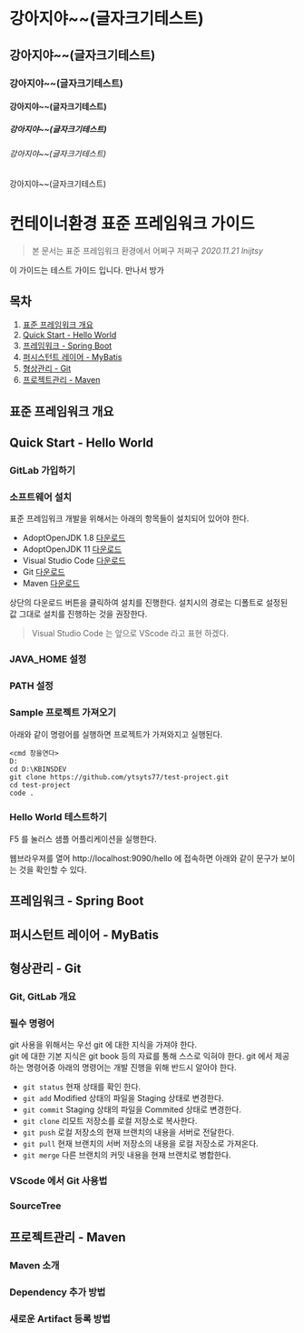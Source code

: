 # 강아지야~~(글자크기테스트)
## 강아지야~~(글자크기테스트)
### 강아지야~~(글자크기테스트)
#### 강아지야~~(글자크기테스트)
##### 강아지야~~(글자크기테스트)
###### 강아지야~~(글자크기테스트)
강아지야~~(글자크기테스트)


# 컨테이너환경 표준 프레임워크 가이드
> 본 문서는 표준 프레임워크 환경에서 어쩌구 저쩌구
> _2020.11.21 lnijtsy_

이 가이드는 테스트 가이드 입니다.
만나서 방가

## 목차
1. [표준 프레임워크 개요](https://github.com/ytsyts77/test-project/blob/main/README.md#%ED%91%9C%EC%A4%80-%ED%94%84%EB%A0%88%EC%9E%84%EC%9B%8C%ED%81%AC-%EA%B0%9C%EC%9A%94)
1. [Quick Start - Hello World](https://github.com/ytsyts77/test-project/blob/main/README.md#quick-start---hello-world)
1. [프레임워크 - Spring Boot](https://github.com/ytsyts77/test-project/blob/main/README.md#%ED%94%84%EB%A0%88%EC%9E%84%EC%9B%8C%ED%81%AC---spring-boot)
1. [퍼시스턴트 레이어 - MyBatis](https://github.com/ytsyts77/test-project/blob/main/README.md#%ED%8D%BC%EC%8B%9C%EC%8A%A4%ED%84%B4%ED%8A%B8-%EB%A0%88%EC%9D%B4%EC%96%B4---mybatis)
1. [형상관리 - Git](https://github.com/ytsyts77/test-project/blob/main/README.md#%ED%98%95%EC%83%81%EA%B4%80%EB%A6%AC---git)
1. [프로젝트관리 - Maven](https://github.com/ytsyts77/test-project/blob/main/README.md#%ED%94%84%EB%A1%9C%EC%A0%9D%ED%8A%B8%EA%B4%80%EB%A6%AC---maven)



## 표준 프레임워크 개요

## Quick Start - Hello World

### GitLab 가입하기

### 소프트웨어 설치

표준 프레임워크 개발을 위해서는 아래의 항목들이 설치되어 있어야 한다.
* AdoptOpenJDK 1.8 [다운로드](https://github.com/ytsyts77/test-project.git)
* AdoptOpenJDK 11 [다운로드](https://github.com/ytsyts77/test-project.git)
* Visual Studio Code [다운로드](https://github.com/ytsyts77/test-project.git)
* Git [다운로드](https://github.com/ytsyts77/test-project.git)
* Maven [다운로드](https://github.com/ytsyts77/test-project.git)

상단의 다운로드 버튼을 클릭하여 설치를 진행한다.
설치시의 경로는 디폴트로 설정된 값 그대로 설치를 진행하는 것을 권장한다.

> Visual Studio Code 는 앞으로 VScode 라고 표현 하겠다.

### JAVA_HOME 설정

### PATH 설정

### Sample 프로젝트 가져오기
아래와 같이 명령어를 실행하면 프로젝트가 가져와지고 실행된다.
```dos
<cmd 창을연다>
D:
cd D:\KBINSDEV
git clone https://github.com/ytsyts77/test-project.git
cd test-project
code .
```


### Hello World 테스트하기
F5 를 눌러스 샘플 어플리케이션을 실행한다.

웹브라우져를 열어 http://localhost:9090/hello 에 접속하면 아래와 같이 문구가 보이는 것을 확인할 수 있다.




## 프레임워크 - Spring Boot

## 퍼시스턴트 레이어 - MyBatis

## 형상관리 - Git
### Git, GitLab 개요
### 필수 명령어
git 사용을 위해서는 우선 git 에 대한 지식을 가져야 한다.  
git 에 대한 기본 지식은 git book 등의 자료를 통해 스스로 익혀야 한다.
git 에서 제공하는 명령어중 아래의 명령어는 개발 진행을 위해 반드시 알아야 한다.  

* `git status` 현재 상태를 확인 한다.
* `git add` Modified 상태의 파일을 Staging 상태로 변경한다.
* `git commit` Staging 상태의 파일을 Commited 상태로 변경한다.
* `git clone` 리모트 저장소를 로컬 저장소로 복사한다.
* `git push` 로컬 저장소의 현재 브랜치의 내용을 서버로 전달한다.
* `git pull` 현재 브랜치의 서버 저장소의 내용을 로컬 저장소로 가져온다.
* `git merge` 다른 브랜치의 커밋 내용을 현재 브랜치로 병합한다.

### VScode 에서 Git 사용법
### SourceTree

## 프로젝트관리 - Maven
### Maven 소개
### Dependency 추가 방법
### 새로운 Artifact 등록 방법
